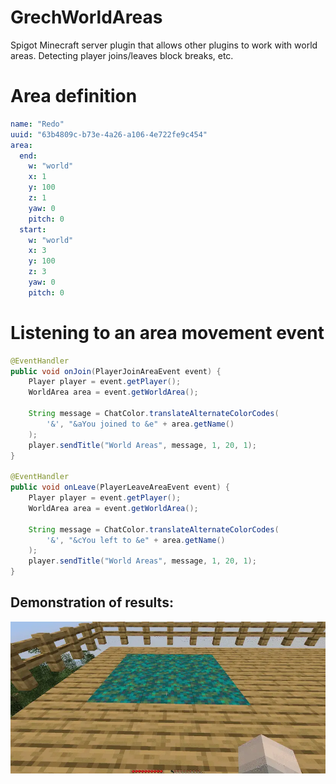 # GrechWorldAreas
Spigot Minecraft server plugin that allows other plugins to work with world areas. Detecting player joins/leaves block breaks, etc.

# Area definition

```yml
name: "Redo"
uuid: "63b4809c-b73e-4a26-a106-4e722fe9c454"
area:
  end:
    w: "world"
    x: 1
    y: 100
    z: 1
    yaw: 0
    pitch: 0
  start:
    w: "world"
    x: 3
    y: 100
    z: 3
    yaw: 0
    pitch: 0
```

# Listening to an area movement event

```java
@EventHandler
public void onJoin(PlayerJoinAreaEvent event) {
    Player player = event.getPlayer();
    WorldArea area = event.getWorldArea();

    String message = ChatColor.translateAlternateColorCodes(
        '&', "&aYou joined to &e" + area.getName()
    );
    player.sendTitle("World Areas", message, 1, 20, 1);
}

@EventHandler
public void onLeave(PlayerLeaveAreaEvent event) {
    Player player = event.getPlayer();
    WorldArea area = event.getWorldArea();

    String message = ChatColor.translateAlternateColorCodes(
        '&', "&cYou left to &e" + area.getName()
    );
    player.sendTitle("World Areas", message, 1, 20, 1);
}
```

## Demonstration of results:

![Player joining and leaving from a world area](/documentation/images/area-movement-event.webp)
